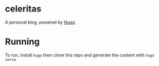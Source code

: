 celeritas
=========

A personal blog, powered by [Hugo](https://gohugo.io/).

Running
=========

To run, install `hugo` then clone this repo and generate the content with `hugo serve`
